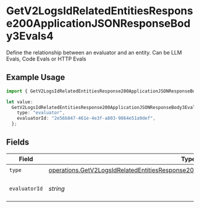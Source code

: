 # GetV2LogsIdRelatedEntitiesResponse200ApplicationJSONResponseBody3Evals4

Define the relationship between an evaluator and an entity. Can be LLM Evals, Code Evals or HTTP Evals

## Example Usage

```typescript
import { GetV2LogsIdRelatedEntitiesResponse200ApplicationJSONResponseBody3Evals4 } from "orq-poc-typescript-multi-env-version/models/operations";

let value:
  GetV2LogsIdRelatedEntitiesResponse200ApplicationJSONResponseBody3Evals4 = {
    type: "evaluator",
    evaluatorId: "2e56b847-461e-4e3f-a803-9864e51a9def",
  };
```

## Fields

| Field                                                                                                                                                                                              | Type                                                                                                                                                                                               | Required                                                                                                                                                                                           | Description                                                                                                                                                                                        |
| -------------------------------------------------------------------------------------------------------------------------------------------------------------------------------------------------- | -------------------------------------------------------------------------------------------------------------------------------------------------------------------------------------------------- | -------------------------------------------------------------------------------------------------------------------------------------------------------------------------------------------------- | -------------------------------------------------------------------------------------------------------------------------------------------------------------------------------------------------- |
| `type`                                                                                                                                                                                             | [operations.GetV2LogsIdRelatedEntitiesResponse200ApplicationJSONResponseBody3Evals24Type](../../models/operations/getv2logsidrelatedentitiesresponse200applicationjsonresponsebody3evals24type.md) | :heavy_check_mark:                                                                                                                                                                                 | N/A                                                                                                                                                                                                |
| `evaluatorId`                                                                                                                                                                                      | *string*                                                                                                                                                                                           | :heavy_check_mark:                                                                                                                                                                                 | The id of the resource                                                                                                                                                                             |